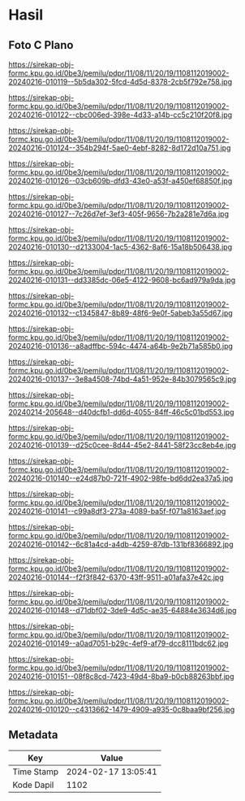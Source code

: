 # Hasil

## Foto C Plano

https://sirekap-obj-formc.kpu.go.id/0be3/pemilu/pdpr/11/08/11/20/19/1108112019002-20240216-010119--5b5da302-5fcd-4d5d-8378-2cb5f792e758.jpg

https://sirekap-obj-formc.kpu.go.id/0be3/pemilu/pdpr/11/08/11/20/19/1108112019002-20240216-010122--cbc006ed-398e-4d33-a14b-cc5c210f20f8.jpg

https://sirekap-obj-formc.kpu.go.id/0be3/pemilu/pdpr/11/08/11/20/19/1108112019002-20240216-010124--354b294f-5ae0-4ebf-8282-8d172d10a751.jpg

https://sirekap-obj-formc.kpu.go.id/0be3/pemilu/pdpr/11/08/11/20/19/1108112019002-20240216-010126--03cb609b-dfd3-43e0-a53f-a450ef68850f.jpg

https://sirekap-obj-formc.kpu.go.id/0be3/pemilu/pdpr/11/08/11/20/19/1108112019002-20240216-010127--7c26d7ef-3ef3-405f-9656-7b2a281e7d6a.jpg

https://sirekap-obj-formc.kpu.go.id/0be3/pemilu/pdpr/11/08/11/20/19/1108112019002-20240216-010130--d2133004-1ac5-4362-8af6-15a18b506438.jpg

https://sirekap-obj-formc.kpu.go.id/0be3/pemilu/pdpr/11/08/11/20/19/1108112019002-20240216-010131--dd3385dc-06e5-4122-9608-bc6ad979a9da.jpg

https://sirekap-obj-formc.kpu.go.id/0be3/pemilu/pdpr/11/08/11/20/19/1108112019002-20240216-010132--c1345847-8b89-48f6-9e0f-5abeb3a55d67.jpg

https://sirekap-obj-formc.kpu.go.id/0be3/pemilu/pdpr/11/08/11/20/19/1108112019002-20240216-010136--a8adffbc-594c-4474-a64b-9e2b71a585b0.jpg

https://sirekap-obj-formc.kpu.go.id/0be3/pemilu/pdpr/11/08/11/20/19/1108112019002-20240216-010137--3e8a4508-74bd-4a51-952e-84b3079565c9.jpg

https://sirekap-obj-formc.kpu.go.id/0be3/pemilu/pdpr/11/08/11/20/19/1108112019002-20240214-205648--d40dcfb1-dd6d-4055-84ff-46c5c01bd553.jpg

https://sirekap-obj-formc.kpu.go.id/0be3/pemilu/pdpr/11/08/11/20/19/1108112019002-20240216-010139--d25c0cee-8d44-45e2-8441-58f23cc8eb4e.jpg

https://sirekap-obj-formc.kpu.go.id/0be3/pemilu/pdpr/11/08/11/20/19/1108112019002-20240216-010140--e24d87b0-721f-4902-98fe-bd6dd2ea37a5.jpg

https://sirekap-obj-formc.kpu.go.id/0be3/pemilu/pdpr/11/08/11/20/19/1108112019002-20240216-010141--c99a8df3-273a-4089-ba5f-f071a8163aef.jpg

https://sirekap-obj-formc.kpu.go.id/0be3/pemilu/pdpr/11/08/11/20/19/1108112019002-20240216-010142--6c81a4cd-a4db-4259-87db-131bf8366892.jpg

https://sirekap-obj-formc.kpu.go.id/0be3/pemilu/pdpr/11/08/11/20/19/1108112019002-20240216-010144--f2f3f842-6370-43ff-9511-a01afa37e42c.jpg

https://sirekap-obj-formc.kpu.go.id/0be3/pemilu/pdpr/11/08/11/20/19/1108112019002-20240216-010148--d71dbf02-3de9-4d5c-ae35-64884e3634d6.jpg

https://sirekap-obj-formc.kpu.go.id/0be3/pemilu/pdpr/11/08/11/20/19/1108112019002-20240216-010149--a0ad7051-b29c-4ef9-af79-dcc8111bdc62.jpg

https://sirekap-obj-formc.kpu.go.id/0be3/pemilu/pdpr/11/08/11/20/19/1108112019002-20240216-010151--08f8c8cd-7423-49d4-8ba9-b0cb88263bbf.jpg

https://sirekap-obj-formc.kpu.go.id/0be3/pemilu/pdpr/11/08/11/20/19/1108112019002-20240216-010120--c4313662-1479-4909-a935-0c8baa9bf256.jpg


## Metadata

| Key        | Value               |
| ---------- | ------------------- |
| Time Stamp | 2024-02-17 13:05:41 |
| Kode Dapil | 1102                |



